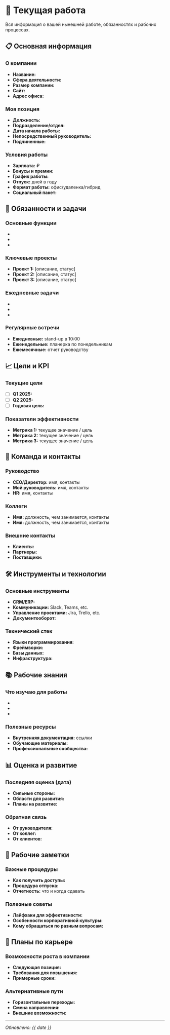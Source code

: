 # 💼 Текущая работа

Вся информация о вашей нынешней работе, обязанностях и рабочих процессах.

## 📋 Основная информация

### О компании
- **Название:** 
- **Сфера деятельности:** 
- **Размер компании:** 
- **Сайт:** 
- **Адрес офиса:** 

### Моя позиция
- **Должность:** 
- **Подразделение/отдел:** 
- **Дата начала работы:** 
- **Непосредственный руководитель:** 
- **Подчиненные:** 

### Условия работы
- **Зарплата:** ₽
- **Бонусы и премии:** 
- **График работы:** 
- **Отпуск:** дней в году
- **Формат работы:** офис/удаленка/гибрид
- **Социальный пакет:** 

## 🎯 Обязанности и задачи

### Основные функции
- 
- 
- 

### Ключевые проекты
- **Проект 1:** [описание, статус]
- **Проект 2:** [описание, статус]
- **Проект 3:** [описание, статус]

### Ежедневные задачи
- 
- 
- 

### Регулярные встречи
- **Ежедневные:** stand-up в 10:00
- **Еженедельные:** планерка по понедельникам
- **Ежемесячные:** отчет руководству

## 📈 Цели и KPI

### Текущие цели
- [ ] **Q1 2025:** 
- [ ] **Q2 2025:** 
- [ ] **Годовая цель:** 

### Показатели эффективности
- **Метрика 1:** текущее значение / цель
- **Метрика 2:** текущее значение / цель
- **Метрика 3:** текущее значение / цель

## 👥 Команда и контакты

### Руководство
- **CEO/Директор:** имя, контакты
- **Мой руководитель:** имя, контакты
- **HR:** имя, контакты

### Коллеги
- **Имя:** должность, чем занимается, контакты
- **Имя:** должность, чем занимается, контакты

### Внешние контакты
- **Клиенты:** 
- **Партнеры:** 
- **Поставщики:** 

## 🛠️ Инструменты и технологии

### Основные инструменты
- **CRM/ERP:** 
- **Коммуникации:** Slack, Teams, etc.
- **Управление проектами:** Jira, Trello, etc.
- **Документооборот:** 

### Технический стек
- **Языки программирования:** 
- **Фреймворки:** 
- **Базы данных:** 
- **Инфраструктура:** 

## 📚 Рабочие знания

### Что изучаю для работы
- 
- 
- 

### Полезные ресурсы
- **Внутренняя документация:** ссылки
- **Обучающие материалы:** 
- **Профессиональные сообщества:** 

## 📊 Оценка и развитие

### Последняя оценка (дата)
- **Сильные стороны:** 
- **Области для развития:** 
- **Планы на развитие:** 

### Обратная связь
- **От руководителя:** 
- **От коллег:** 
- **От клиентов:** 

## 📝 Рабочие заметки

### Важные процедуры
- **Как получить доступы:** 
- **Процедура отпуска:** 
- **Отчетность:** что и когда сдавать

### Полезные советы
- **Лайфхаки для эффективности:** 
- **Особенности корпоративной культуры:** 
- **Кому обращаться по разным вопросам:** 

## 🔄 Планы по карьере

### Возможности роста в компании
- **Следующая позиция:** 
- **Требования для повышения:** 
- **Примерные сроки:** 

### Альтернативные пути
- **Горизонтальные переходы:** 
- **Смена направления:** 
- **Внешние возможности:** 

---
*Обновлено: {{ date }}*
